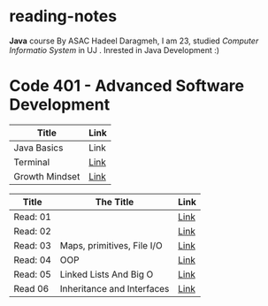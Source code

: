 # reading-notes
**Java** course By ASAC 
Hadeel Daragmeh, I am 23, studied *Computer Informatio System* in UJ .
Inrested in Java Development :) 

# Code 401 - Advanced Software Development

| Title  | Link |
| ------ | -----|
| Java Basics | Link |
| Terminal | [Link](Terminal.md) |
|Growth Mindset|[Link](Growth_Mindset.md)|




| Title    |                                 The Title                                            |  Link                                  |
| ---------|--------------------------------------------------------------------------------------|----------------------------------------|
| Read: 01 |                                                                                      |[Link](https://github.com/HadeelDaragmeh158/reading-notes/blob/main/ProblemClass01.md)|
| Read: 02 |                                                                                      |[Link](https://github.com/HadeelDaragmeh158/reading-notes/blob/main/ProblemClass01.md)|
| Read: 03 |                        Maps, primitives, File I/O                                    |[Link](Read03.md)
| Read: 04 |                                    OOP                                               |[Link](Read04.md)|
| Read: 05 |                         Linked Lists And Big O                                       |[Link](./Class05/README.md)|  
|Read 06  |                  Inheritance and Interfaces                                           |[Link](./Class06/)|
